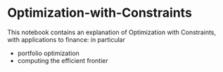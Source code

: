 # Optimization-with-Constraints

This notebook contains an explanation of Optimization with Constraints, with applications to finance: in particular

- portfolio optimization
- computing the efficient frontier
